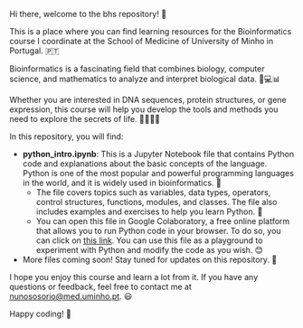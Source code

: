 Hi there, welcome to the bhs repository! 🙌

This is a place where you can find learning resources for the Bioinformatics course I coordinate at the School of Medicine of University of Minho in Portugal. 🇵🇹

Bioinformatics is a fascinating field that combines biology, computer science, and mathematics to analyze and interpret biological data. 🧬💻📊

Whether you are interested in DNA sequences, protein structures, or gene expression, this course will help you develop the tools and methods you need to explore the secrets of life. 🔬🔎👩‍🔬

In this repository, you will find:

- **python_intro.ipynb**: This is a Jupyter Notebook file that contains Python code and explanations about the basic concepts of the language. Python is one of the most popular and powerful programming languages in the world, and it is widely used in bioinformatics. 🐍
    - The file covers topics such as variables, data types, operators, control structures, functions, modules, and classes. The file also includes examples and exercises to help you learn Python. 📝
    - You can open this file in Google Colaboratory, a free online platform that allows you to run Python code in your browser. To do so, you can click on [this link](^1^). You can use this file as a playground to experiment with Python and modify the code as you wish. 😊
- More files coming soon! Stay tuned for updates on this repository. 🚀

I hope you enjoy this course and learn a lot from it. If you have any questions or feedback, feel free to contact me at nunososorio@med.uminho.pt. 😃

Happy coding! 🎉
